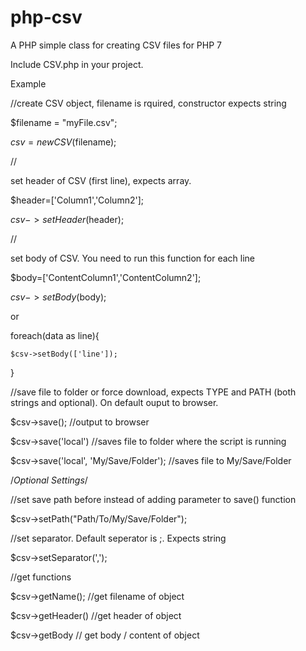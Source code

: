 # php-csv

A PHP simple class for creating CSV files for PHP 7


Include CSV.php in your project.


Example



//create CSV object, filename is rquired, constructor expects string

$filename = "myFile.csv";

$csv = new CSV($filename);

//

set header of CSV (first line), expects array. 

$header=['Column1','Column2'];

$csv->setHeader($header);

//

set body of CSV. You need to run this function for each line

$body=['ContentColumn1','ContentColumn2'];

$csv->setBody($body);



or



foreach(data as line){
  
	$csv->setBody(['line']);

}



//save file to folder or force download, expects TYPE and PATH (both strings and optional). On default ouput to browser. 

$csv->save(); //output to browser

$csv->save('local') //saves file to folder where the script is running

$csv->save('local', 'My/Save/Folder'); //saves file to My/Save/Folder



/*Optional Settings*/



//set save path before instead of adding parameter to save() function

$csv->setPath("Path/To/My/Save/Folder");



//set separator. Default seperator is ;. Expects string

$csv->setSeparator(',');

 

//get functions
 
$csv->getName(); //get filename of object
 
$csv->getHeader() //get header of object
 
$csv->getBody // get body / content of object



